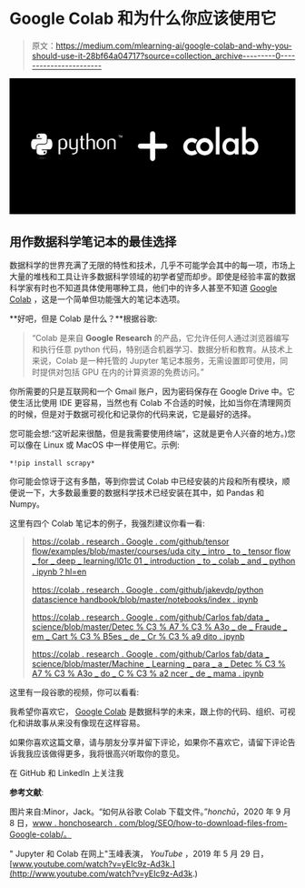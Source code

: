# Google Colab 和为什么你应该使用它

> 原文：<https://medium.com/mlearning-ai/google-colab-and-why-you-should-use-it-28bf64a04717?source=collection_archive---------0----------------------->

![](img/45ea4aa027801ba3f221b7f903c437fe.png)

## 用作数据科学笔记本的最佳选择

数据科学的世界充满了无限的特性和技术，几乎不可能学会其中的每一项，市场上大量的堆栈和工具让许多数据科学领域的初学者望而却步。即使是经验丰富的数据科学家有时也不知道具体使用哪种工具，他们中的许多人甚至不知道 [Google Colab](https://colab.research.google.com/) ，这是一个简单但功能强大的笔记本选项。

**好吧，但是 Colab 是什么？**根据谷歌:

> “Colab 是来自 **Google** **Research** 的产品，它允许任何人通过浏览器编写和执行任意 python 代码，特别适合机器学习、数据分析和教育。从技术上来说，Colab 是一种托管的 Jupyter 笔记本服务，无需设置即可使用，同时提供对包括 GPU 在内的计算资源的免费访问。”

你所需要的只是互联网和一个 Gmail 账户，因为密码保存在 Google Drive 中。它使生活比使用 IDE 更容易，当然也有 Colab 不合适的时候，比如当你在清理网页的时候，但是对于数据可视化和记录你的代码来说，它是最好的选择。

您可能会想:“这听起来很酷，但是我需要使用终端”，这就是更令人兴奋的地方。)您可以像在 Linux 或 MacOS 中一样使用它。示例:

```
*!pip install scrapy*
```

你可能会惊讶于这有多酷，等到你尝试 Colab 中已经安装的片段和所有模块，顺便说一下，大多数最重要的数据科学技术已经安装在其中，如 Pandas 和 Numpy。

这里有四个 Colab 笔记本的例子，我强烈建议你看一看:

> [https://colab . research . Google . com/github/tensor flow/examples/blob/master/courses/uda city _ intro _ to _ tensor flow _ for _ deep _ learning/l01c 01 _ introduction _ to _ colab _ and _ python . ipynb？hl=en](https://colab.research.google.com/github/tensorflow/examples/blob/master/courses/udacity_intro_to_tensorflow_for_deep_learning/l01c01_introduction_to_colab_and_python.ipynb?hl=en)
> 
> [https://colab . research . Google . com/github/jakevdp/python datascience handbook/blob/master/notebooks/index . ipynb](https://colab.research.google.com/github/jakevdp/PythonDataScienceHandbook/blob/master/notebooks/Index.ipynb)
> 
> [https://colab . research . Google . com/github/Carlos fab/data _ science/blob/master/Detec % C3 % A7 % C3 % A3o _ de _ Fraude _ em _ Cart % C3 % B5es _ de _ Cr % C3 % a9 dito . ipynb](https://colab.research.google.com/github/carlosfab/data_science/blob/master/Detec%C3%A7%C3%A3o_de_Fraude_em_Cart%C3%B5es_de_Cr%C3%A9dito.ipynb)
> 
> [https://colab . research . Google . com/github/Carlos fab/data _ science/blob/master/Machine _ Learning _ para _ a _ Detec % C3 % A7 % C3 % A3o _ do _ C % C3 % a2 ncer _ de _ mama . ipynb](https://colab.research.google.com/github/carlosfab/data_science/blob/master/Machine_Learning_para_a_Detec%C3%A7%C3%A3o_do_C%C3%A2ncer_de_Mama.ipynb)

这里有一段谷歌的视频，你可以看看:

我希望你喜欢它， [Google Colab](https://colab.research.google.com/) 是数据科学的未来，跟上你的代码、组织、可视化和讲故事从来没有像现在这样容易。

如果你喜欢这篇文章，请与朋友分享并留下评论，如果你不喜欢它，请留下评论告诉我我应该做得更多，我将很高兴听取你的意见。

在 GitHub 和 LinkedIn 上关注我

**参考文献**:

图片来自:Minor，Jack。“如何从谷歌 Colab 下载文件。”*honchū*，2020 年 9 月 8 日，[www . honchosearch . com/blog/SEO/how-to-download-files-from-Google-colab/。](http://www.honchosearch.com/blog/seo/how-to-download-files-from-google-colab/.)

" Jupyter 和 Colab 在网上"玉峰表演， *YouTube* ，2019 年 5 月 29 日，[www.youtube.com/watch?v=yEIc9z-Ad3k.](http://www.youtube.com/watch?v=yEIc9z-Ad3k.)